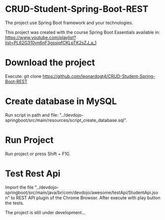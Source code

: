 # CRUD-Student-Spring-Boot-REST
The project use Spring Boot framework and your technologies. 

This project was created with the course Spring Boot Essentials available in: https://www.youtube.com/playlist?list=PL62G310vn6nF3gssjqfCKLpTK2sZJ_a_1

# Download the project
Execute: git clone https://github.com/leonardogt4/CRUD-Student-Spring-Boot-REST

# Create database in MySQL
Run script in path and file: "../devdojo-springboot/src/main/resources/script_create_database.sql".

# Run Project
Run project or press Shift + F10.

# Test Rest Api
Import the file "../devdojo-springboot/src/main/java/br/com/devdojo/awesome/testApi/StudentApi.json" to REST API plugin of the Chrome Browser.
After execute with play button the tests.

The project is still under development...
